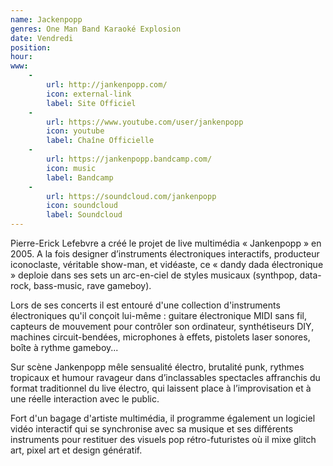 ```yaml
---
name: Jackenpopp
genres: One Man Band Karaoké Explosion
date: Vendredi
position:
hour:
www:
    -
        url: http://jankenpopp.com/
        icon: external-link
        label: Site Officiel
    -
        url: https://www.youtube.com/user/jankenpopp
        icon: youtube
        label: Chaîne Officielle
    -
        url: https://jankenpopp.bandcamp.com/
        icon: music
        label: Bandcamp
    -
        url: https://soundcloud.com/jankenpopp
        icon: soundcloud
        label: Soundcloud
---
```

Pierre-Erick Lefebvre a créé le projet de live multimédia « Jankenpopp » en 2005. A la fois designer d’instruments électroniques interactifs, producteur iconoclaste, véritable show-man, et vidéaste, ce « dandy dada électronique » deploie dans ses sets un arc-en-ciel de styles musicaux (synthpop, data-rock, bass-music, rave gameboy).

Lors de ses concerts il est entouré d'une collection d'instruments électroniques qu'il conçoit lui-même : guitare électronique MIDI sans fil, capteurs de mouvement pour contrôler son ordinateur, synthétiseurs DIY, machines circuit-bendées, microphones à effets, pistolets laser sonores, boîte à rythme gameboy...

Sur scène Jankenpopp mêle sensualité électro, brutalité punk, rythmes tropicaux et humour ravageur dans d’inclassables spectacles affranchis du format traditionnel du live électro, qui laissent place à l’improvisation et à une réelle interaction avec le public.

Fort d'un bagage d'artiste multimédia, il programme également un logiciel vidéo interactif qui se synchronise avec sa musique et ses différents instruments pour restituer des visuels pop rétro-futuristes où il mixe glitch art, pixel art et design génératif.

